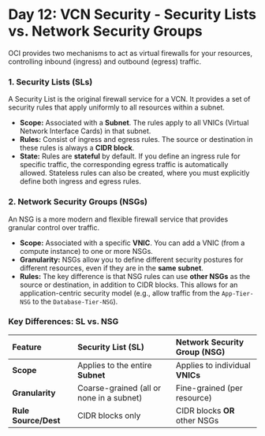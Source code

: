 # Day 12: VCN Security - Security Lists vs. Network Security Groups

OCI provides two mechanisms to act as virtual firewalls for your resources, controlling inbound (ingress) and outbound (egress) traffic.

### 1. Security Lists (SLs)

A Security List is the original firewall service for a VCN. It provides a set of security rules that apply uniformly to all resources within a subnet.

-   **Scope:** Associated with a **Subnet**. The rules apply to all VNICs (Virtual Network Interface Cards) in that subnet.
-   **Rules:** Consist of ingress and egress rules. The source or destination in these rules is always a **CIDR block**.
-   **State:** Rules are **stateful** by default. If you define an ingress rule for specific traffic, the corresponding egress traffic is automatically allowed. Stateless rules can also be created, where you must explicitly define both ingress and egress rules.

### 2. Network Security Groups (NSGs)

An NSG is a more modern and flexible firewall service that provides granular control over traffic.

-   **Scope:** Associated with a specific **VNIC**. You can add a VNIC (from a compute instance) to one or more NSGs.
-   **Granularity:** NSGs allow you to define different security postures for different resources, even if they are in the **same subnet**.
-   **Rules:** The key difference is that NSG rules can use **other NSGs** as the source or destination, in addition to CIDR blocks. This allows for an application-centric security model (e.g., allow traffic from the `App-Tier-NSG` to the `Database-Tier-NSG`).

### Key Differences: SL vs. NSG

| Feature | Security List (SL) | Network Security Group (NSG) |
| :--- | :--- | :--- |
| **Scope** | Applies to the entire **Subnet** | Applies to individual **VNICs** |
| **Granularity**| Coarse-grained (all or none in a subnet) | Fine-grained (per resource) |
| **Rule Source/Dest** | CIDR blocks only | CIDR blocks **OR** other NSGs |
